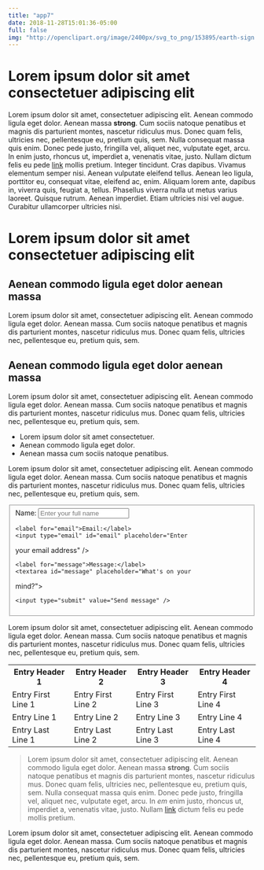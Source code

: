```yaml
---
title: "app7"
date: 2018-11-28T15:01:36-05:00
full: false
img: "http://openclipart.org/image/2400px/svg_to_png/153895/earth-sign.png"
---
```


<h1>Lorem ipsum dolor sit amet consectetuer adipiscing 
elit</h1>

<p>Lorem ipsum dolor sit amet, consectetuer adipiscing 
elit. Aenean commodo ligula eget dolor. Aenean massa 
<strong>strong</strong>. Cum sociis natoque penatibus 
et magnis dis parturient montes, nascetur ridiculus 
mus. Donec quam felis, ultricies nec, pellentesque 
eu, pretium quis, sem. Nulla consequat massa quis 
enim. Donec pede justo, fringilla vel, aliquet nec, 
vulputate eget, arcu. In enim justo, rhoncus ut, 
imperdiet a, venenatis vitae, justo. Nullam dictum 
felis eu pede <a class="external ext" href="#">link</a> 
mollis pretium. Integer tincidunt. Cras dapibus. 
Vivamus elementum semper nisi. Aenean vulputate 
eleifend tellus. Aenean leo ligula, porttitor eu, 
consequat vitae, eleifend ac, enim. Aliquam lorem ante, 
dapibus in, viverra quis, feugiat a, tellus. Phasellus 
viverra nulla ut metus varius laoreet. Quisque rutrum. 
Aenean imperdiet. Etiam ultricies nisi vel augue. 
Curabitur ullamcorper ultricies nisi.</p>

<h1>Lorem ipsum dolor sit amet consectetuer adipiscing 
elit</h1>

<h2>Aenean commodo ligula eget dolor aenean massa</h2>

<p>Lorem ipsum dolor sit amet, consectetuer adipiscing 
elit. Aenean commodo ligula eget dolor. Aenean massa. 
Cum sociis natoque penatibus et magnis dis parturient 
montes, nascetur ridiculus mus. Donec quam felis, 
ultricies nec, pellentesque eu, pretium quis, sem.</p>

<h2>Aenean commodo ligula eget dolor aenean massa</h2>

<p>Lorem ipsum dolor sit amet, consectetuer adipiscing 
elit. Aenean commodo ligula eget dolor. Aenean massa. 
Cum sociis natoque penatibus et magnis dis parturient 
montes, nascetur ridiculus mus. Donec quam felis, 
ultricies nec, pellentesque eu, pretium quis, sem.</p>

<ul>
  <li>Lorem ipsum dolor sit amet consectetuer.</li>
  <li>Aenean commodo ligula eget dolor.</li>
  <li>Aenean massa cum sociis natoque penatibus.</li>
</ul>

<p>Lorem ipsum dolor sit amet, consectetuer adipiscing 
elit. Aenean commodo ligula eget dolor. Aenean massa. 
Cum sociis natoque penatibus et magnis dis parturient 
montes, nascetur ridiculus mus. Donec quam felis, 
ultricies nec, pellentesque eu, pretium quis, sem.</p>

<form action="#" method="post">
  <fieldset>
    <label for="name">Name:</label>
    <input type="text" id="name" placeholder="Enter your 
full name" />

    <label for="email">Email:</label>
    <input type="email" id="email" placeholder="Enter 
your email address" />

    <label for="message">Message:</label>
    <textarea id="message" placeholder="What's on your 
mind?"></textarea>

    <input type="submit" value="Send message" />

  </fieldset>
</form>

<p>Lorem ipsum dolor sit amet, consectetuer adipiscing 
elit. Aenean commodo ligula eget dolor. Aenean massa. 
Cum sociis natoque penatibus et magnis dis parturient 
montes, nascetur ridiculus mus. Donec quam felis, 
ultricies nec, pellentesque eu, pretium quis, sem.</p>

<table class="data">
  <tr>
    <th>Entry Header 1</th>
    <th>Entry Header 2</th>
    <th>Entry Header 3</th>
    <th>Entry Header 4</th>
  </tr>
  <tr>
    <td>Entry First Line 1</td>
    <td>Entry First Line 2</td>
    <td>Entry First Line 3</td>
    <td>Entry First Line 4</td>
  </tr>
  <tr>
    <td>Entry Line 1</td>
    <td>Entry Line 2</td>
    <td>Entry Line 3</td>
    <td>Entry Line 4</td>
  </tr>
  <tr>
    <td>Entry Last Line 1</td>
    <td>Entry Last Line 2</td>
    <td>Entry Last Line 3</td>
    <td>Entry Last Line 4</td>
  </tr>
</table>

<blockquote>
Lorem ipsum dolor sit amet, consectetuer 
adipiscing elit. Aenean commodo ligula eget dolor. 
Aenean massa <strong>strong</strong>. Cum sociis 
natoque penatibus et magnis dis parturient montes, 
nascetur ridiculus mus. Donec quam felis, ultricies 
nec, pellentesque eu, pretium quis, sem. Nulla consequat 
massa quis enim. Donec pede justo, fringilla vel, 
aliquet nec, vulputate eget, arcu. In <em>em</em> 
enim justo, rhoncus ut, imperdiet a, venenatis vitae, 
justo. Nullam <a class="external ext" href="#">link</a>
dictum felis eu pede mollis pretium.
</blockquote>

<p>Lorem ipsum dolor sit amet, consectetuer adipiscing 
elit. Aenean commodo ligula eget dolor. Aenean massa. 
Cum sociis natoque penatibus et magnis dis parturient 
montes, nascetur ridiculus mus. Donec quam felis, 
ultricies nec, pellentesque eu, pretium quis, sem.</p>


